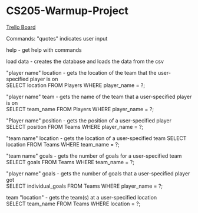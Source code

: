 # CS205-Warmup-Project

[Trello Board](https://trello.com/b/M300vmgU/cs205-project-al-nb-sh-mm)


Commands: 
"quotes" indicates user input

help - get help with commands  

load data - creates the database and loads the data from the csv  

"player name" location - gets the location of the team that the user-specified player is on  
    SELECT location FROM Players WHERE player_name = ?;

"player name" team - gets the name of the team that a user-specified player is on  
    SELECT team_name FROM Players WHERE player_name = ?;

"Player name" position - gets the position of a user-specified player
    SELECT position FROM Teams WHERE player_name = ?;

"team name" location - gets the location of a user-specified team 
    SELECT location FROM Teams WHERE team_name = ?;
     
"team name" goals - gets the number of goals for a user-specified team  
    SELECT goals FROM Teams WHERE team_name = ?;

"player name" goals - gets the number of goals that a user-specified player got  
    SELECT individual_goals FROM Teams WHERE player_name = ?;

team "location" - gets the team(s) at a user-specified location  
    SELECT team_name FROM Teams WHERE location = ?;

